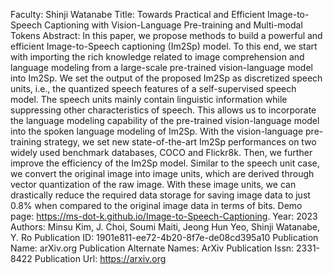 Faculty: Shinji Watanabe
Title: Towards Practical and Efficient Image-to-Speech Captioning with Vision-Language Pre-training and Multi-modal Tokens
Abstract: In this paper, we propose methods to build a powerful and efficient Image-to-Speech captioning (Im2Sp) model. To this end, we start with importing the rich knowledge related to image comprehension and language modeling from a large-scale pre-trained vision-language model into Im2Sp. We set the output of the proposed Im2Sp as discretized speech units, i.e., the quantized speech features of a self-supervised speech model. The speech units mainly contain linguistic information while suppressing other characteristics of speech. This allows us to incorporate the language modeling capability of the pre-trained vision-language model into the spoken language modeling of Im2Sp. With the vision-language pre-training strategy, we set new state-of-the-art Im2Sp performances on two widely used benchmark databases, COCO and Flickr8k. Then, we further improve the efficiency of the Im2Sp model. Similar to the speech unit case, we convert the original image into image units, which are derived through vector quantization of the raw image. With these image units, we can drastically reduce the required data storage for saving image data to just 0.8% when compared to the original image data in terms of bits. Demo page: https://ms-dot-k.github.io/Image-to-Speech-Captioning.
Year: 2023
Authors: Minsu Kim, J. Choi, Soumi Maiti, Jeong Hun Yeo, Shinji Watanabe, Y. Ro
Publication ID: 1901e811-ee72-4b20-8f7e-de08cd395a10
Publication Name: arXiv.org
Publication Alternate Names: ArXiv
Publication Issn: 2331-8422
Publication Url: https://arxiv.org
